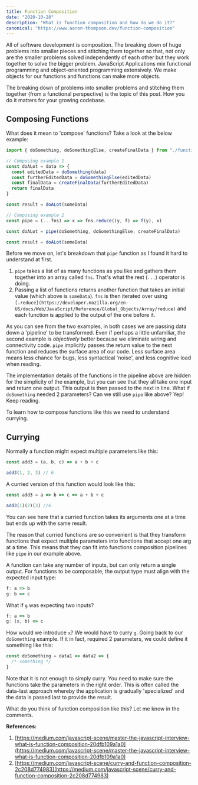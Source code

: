 ```yaml
---
title: Function Composition
date: "2020-10-28"
description: "What is function composition and how do we do it?"
canonical: "https://www.aaron-thompson.dev/function-composition"
---
```


All of software development is composition. The breaking down of huge problems into smaller pieces and stitching them together so that, not only are the smaller problems solved independently of each other but they work together to solve the bigger problem. JavaScript Applications mix functional programming and object-oriented programming extensively. We make objects for our functions and functions can make more objects.

The breaking down of problems into smaller problems and stitching them together (from a functional perspective) is the topic of this post. How you do it matters for your growing codebase.

## Composing Functions

What does it mean to 'compose' functions? Take a look at the below example:

```jsx
import { doSomething, doSomethingElse, createFinalData } from "./functions"

// Composing example 1
const doALot = data => {
  const editedData = doSomething(data)
  const furtherEditedData = doSomethingElse(editedData)
  const finalData = createFinalData(furtherEditedData)
  return finalData
}

const result = doALot(someData)

// Composing example 2
const pipe = (...fns) => x => fns.reduce((y, f) => f(y), x)

const doALot = pipe(doSomething, doSomethingElse, createFinalData)

const result = doALot(someData)
```

Before we move on, let's breakdown that `pipe` function as I found it hard to understand at first.

1. `pipe` takes a list of as many functions as you like and gathers them together into an array called `fns`. That's what the rest (`...`) operator is doing.
2. Passing a list of functions returns another function that takes an initial value (which above is `someData`). `fns` is then iterated over using `[.reduce](https://developer.mozilla.org/en-US/docs/Web/JavaScript/Reference/Global_Objects/Array/reduce)` and each function is applied to the output of the one before it.

As you can see from the two examples, in both cases we are passing data down a 'pipeline' to be transformed. Even if perhaps a little unfamiliar, the second example is _objectively_ better because we eliminate wiring and connectivity code. `pipe` implicitly passes the return value to the next function and reduces the surface area of our code. Less surface area means less chance for bugs, less syntactical 'noise', and less cognitive load when reading.

The implementation details of the functions in the pipeline above are hidden for the simplicity of the example, but you can see that they all take one input and return one output. This output is then passed to the next in line. What if `doSomething` needed 2 parameters? Can we still use `pipe` like above? Yep! Keep reading.

To learn how to compose functions like this we need to understand currying.

## Currying

Normally a function might expect multiple parameters like this:

```jsx
const add3 = (a, b, c) => a + b + c

add3(1, 2, 3) // 6
```

A curried version of this function would look like this:

```jsx
const add3 = a => b => c => a + b + c

add3(1)(2)(3) //6
```

You can see here that a curried function takes its arguments one at a time but ends up with the same result.

The reason that curried functions are so convenient is that they transform functions that expect multiple parameters into functions that accept one arg at a time. This means that they can fit into functions composition pipelines like `pipe` in our example above.

A function can take any number of inputs, but can only return a single output. For functions to be composable, the output type must align with the expected input type:

```jsx
f: a => b
g: b => c
```

What if `g` was expecting two inputs?

```jsx
f: a => b
g: (x, b) => c
```

How would we introduce `x`? We would have to curry `g`. Going back to our `doSomething` example. If it in fact, required 2 parameters, we could define it something like this:

```jsx
const doSomething = data1 => data2 => {
  /* something */
}
```

Note that it is not enough to simply curry. You need to make sure the functions take the parameters in the right order. This is often called the data-last approach whereby the application is gradually 'specialized' and the data is passed last to provide the result.

What do you think of function composition like this? Let me know in the comments.

**References:**

1. [https://medium.com/javascript-scene/master-the-javascript-interview-what-is-function-composition-20dfb109a1a0](https://medium.com/javascript-scene/master-the-javascript-interview-what-is-function-composition-20dfb109a1a0)
2. [https://medium.com/javascript-scene/curry-and-function-composition-2c208d774983](https://medium.com/javascript-scene/curry-and-function-composition-2c208d774983)
